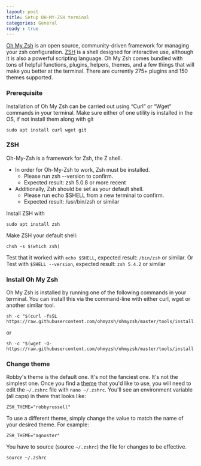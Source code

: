 ```yaml
---
layout: post
title: Setup OH-MY-ZSH terminal
categories: General
ready : true
---
```


[Oh My Zsh](https://github.com/ohmyzsh/ohmyzsh) is an open source, community-driven framework 
for managing your zsh configuration. [ZSH](https://www.zsh.org/) is a shell designed for interactive use, although 
it is also a powerful scripting language. Oh My Zsh comes bundled with tons of helpful functions, plugins, helpers, themes, 
and a few things that will make you better at the terminal. There are currently 275+ plugins and 150 themes supported.

### Prerequisite

Installation of Oh My Zsh can be carried out using “Curl” or “Wget” commands in your terminal. Make sure either of 
one utility is installed in the OS, if not install them along with git

```
sudo apt install curl wget git
```

### ZSH

Oh-My-Zsh is a framework for Zsh, the Z shell.

* In order for Oh-My-Zsh to work, Zsh must be installed.
    * Please run zsh --version to confirm. 
    * Expected result: zsh 5.0.8 or more recent
* Additionally, Zsh should be set as your default shell.
    * Please run echo $SHELL from a new terminal to confirm.
    * Expected result: /usr/bin/zsh or similar

Install ZSH with

```
sudo apt install zsh
```

Make ZSH your default shell: 

```
chsh -s $(which zsh)
```

Test that it worked with `echo $SHELL`, expected result: `/bin/zsh` or similar. Or Test with `$SHELL --version`, 
expected result: `zsh 5.4.2` or similar

### Install Oh My Zsh

Oh My Zsh is installed by running one of the following commands in your terminal. You can install this via the 
command-line with either curl, wget or another similar tool.

```
sh -c "$(curl -fsSL https://raw.githubusercontent.com/ohmyzsh/ohmyzsh/master/tools/install.sh)"
``` 
or
```
sh -c "$(wget -O- https://raw.githubusercontent.com/ohmyzsh/ohmyzsh/master/tools/install.sh)"
```

### Change theme

Robby's theme is the default one. It's not the fanciest one. It's not the simplest one. Once you find a 
[theme](https://github.com/ohmyzsh/ohmyzsh/wiki/Themes) that you'd like to use, you will need to edit the `~/.zshrc` 
file with `nano ~/.zshrc`. You'll see an environment variable (all caps) in there that looks like:

```
ZSH_THEME="robbyrussell"
```

To use a different theme, simply change the value to match the name of your desired theme. For example:

```
ZSH_THEME="agnoster"
```

You have to source (source `~/.zshrc`) the file for changes to be effective.

```
source ~/.zshrc
```

